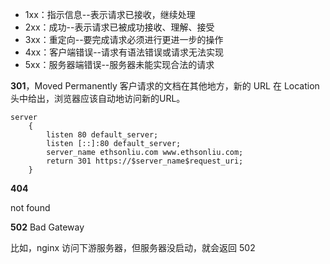 - 1xx：指示信息--表示请求已接收，继续处理
- 2xx：成功--表示请求已被成功接收、理解、接受
- 3xx：重定向--要完成请求必须进行更进一步的操作
- 4xx：客户端错误--请求有语法错误或请求无法实现
- 5xx：服务器端错误--服务器未能实现合法的请求

**301**，Moved Permanently 客户请求的文档在其他地方，新的 URL 在 Location 头中给出，浏览器应该自动地访问新的URL。

```
server
    {
        listen 80 default_server;
	    listen [::]:80 default_server;
        server_name ethsonliu.com www.ethsonliu.com;
        return 301 https://$server_name$request_uri;
    }
```

**404**

not found

**502** Bad Gateway

比如，nginx 访问下游服务器，但服务器没启动，就会返回 502

